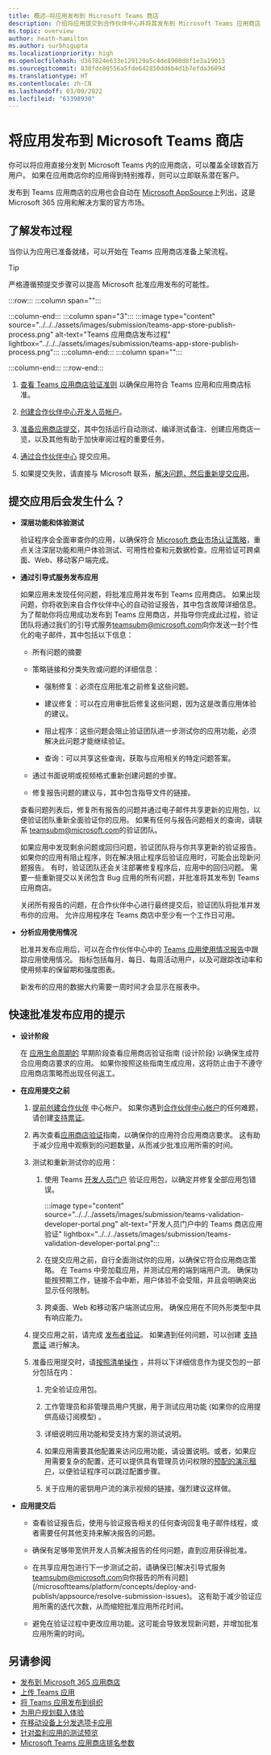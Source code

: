 ```yaml
---
title: 概述–将应用发布到 Microsoft Teams 商店
description: 介绍将应用提交到合作伙伴中心并将其发布到 Microsoft Teams 应用商店（和 AppSource）的过程。
ms.topic: overview
author: heath-hamilton
ms.author: surbhigupta
ms.localizationpriority: high
ms.openlocfilehash: d367824e633e129129a5c4de8900d8f1e3a19013
ms.sourcegitcommit: 830fdc80556a5fde642850dd6b4d1b7efda3609d
ms.translationtype: HT
ms.contentlocale: zh-CN
ms.lasthandoff: 03/09/2022
ms.locfileid: "63398930"
---
```

# <a name="publish-your-app-to-the-microsoft-teams-store"></a>将应用发布到 Microsoft Teams 商店

你可以将应用直接分发到 Microsoft Teams 内的应用商店，可以覆盖全球数百万用户。 如果在应用商店你的应用得到特别推荐，则可以立即联系潜在客户。

发布到 Teams 应用商店的应用也会自动在 [Microsoft AppSource](https://appsource.microsoft.com)上列出，这是 Microsoft 365 应用和解决方案的官方市场。

## <a name="understand-the-publishing-process"></a>了解发布过程

当你认为应用已准备就绪，可以开始在 Teams 应用商店准备上架流程。

> [!TIP]
> 严格遵循预提交步骤可以提高 Microsoft 批准应用发布的可能性。

:::row:::
   :::column span="":::

   :::column-end:::
   :::column span="3":::
      :::image type="content" source="../../../assets/images/submission/teams-app-store-publish-process.png" alt-text="Teams 应用商店发布过程" lightbox="../../../assets/images/submission/teams-app-store-publish-process.png":::
   :::column-end:::
   :::column span="":::

   :::column-end:::
:::row-end:::

1. [查看 Teams 应用商店验证准则](~/concepts/deploy-and-publish/appsource/prepare/teams-store-validation-guidelines.md) 以确保应用符合 Teams 应用和应用商店标准。

1. [创建合作伙伴中心开发人员帐户](~/concepts/deploy-and-publish/appsource/prepare/create-partner-center-dev-account.md)。

1. [准备应用商店提交](~/concepts/deploy-and-publish/appsource/prepare/submission-checklist.md)，其中包括运行自动测试、编译测试备注、创建应用商店一览，以及其他有助于加快审阅过程的重要任务。

1. [通过合作伙伴中心](/office/dev/store/add-in-submission-guide) 提交应用。

1. 如果提交失败，请直接与 Microsoft 联系，[解决问题，然后重新提交应用](~/concepts/deploy-and-publish/appsource/resolve-submission-issues.md)。

## <a name="what-to-expect-after-you-submit-your-app"></a>提交应用后会发生什么？

* **深层功能和体验测试**

  验证程序会全面审查你的应用，以确保符合 [Microsoft 商业市场认证策略](/legal/marketplace/certification-policies)，重点关注深层功能和用户体验测试、可用性检查和元数据检查。应用验证可跨桌面、Web、移动客户端完成。

* **通过引导式服务发布应用**

  如果应用未发现任何问题，将批准应用并发布到 Teams 应用商店。 如果出现问题，你将收到来自合作伙伴中心的自动验证报告，其中包含故障详细信息。 为了帮助你将应用成功发布到 Teams 应用商店，并指导你完成此过程，验证团队将通过我们的引导式服务[teamsubm@microsoft.com](mailto:teamsubm@microsoft.com)向你发送一封个性化的电子邮件，其中包括以下信息：

  * 所有问题的摘要

  * 策略链接和分类失败或问题的详细信息：

    * 强制修复：必须在应用批准之前修复这些问题。

    * 建议修复：可以在应用审批后修复这些问题，因为这是改善应用体验的建议。

    * 阻止程序：这些问题会阻止验证团队进一步测试你的应用功能，必须解决此问题才能继续验证。

    * 查询：可以共享这些查询，获取与应用相关的特定问题答案。

  * 通过书面说明或视频格式重新创建问题的步骤。

  * 修复报告问题的建议与，其中包含指导文件的链接。

  查看问题列表后，修复所有报告的问题并通过电子邮件共享更新的应用包，以便验证团队重新全面验证你的应用。 如果有任何与报告问题相关的查询，请联系 [teamsubm@microsoft.com](mailto:teamsubm@microsoft.com)的验证团队。

  如果应用中发现剩余问题或回归问题，验证团队将与你共享更新的验证报告。 如果你的应用有阻止程序，则在解决阻止程序后验证应用时，可能会出现新问题报告。 有时，验证团队还会关注部署修复程序后，应用中的回归问题。 需要一些重新提交以关闭包含 Bug 应用的所有问题，并批准将其发布到 Teams 应用商店。

  关闭所有报告的问题，在合作伙伴中心进行最终提交后，验证团队将批准并发布你的应用。 允许应用程序在 Teams 商店中至少有一个工作日可用。

* **分析应用使用情况**

  批准并发布应用后，可以在合作伙伴中心中的 [Teams 应用使用情况报告](/office/dev/store/teams-apps-usage)中跟踪应用使用情况。 指标包括每月、每日、每周活动用户，以及可跟踪改动率和使用频率的保留期和强度图表。

  新发布的应用的数据大约需要一周时间才会显示在报表中。

## <a name="tips-for-rapid-approval-to-publish-your-app"></a>快速批准发布应用的提示

* **设计阶段**

  在 [应用生命周期的](prepare/teams-store-validation-guidelines.md) 早期阶段查看应用商店验证指南 (设计阶段) 以确保生成符合应用商店要求的应用。 如果你按照这些指南生成应用，这将防止由于不遵守应用商店策略而出现任何返工。

* **在应用提交之前**

  1. [提前创建合作伙伴](prepare/create-partner-center-dev-account.md) 中心帐户。 如果你遇到[合作伙伴中心帐户](prepare/create-partner-center-dev-account.md)的任何难题，请创建[支持票证](/azure/marketplace/partner-center-portal/support)。

  1. 再次查看[应用商店验证](prepare/teams-store-validation-guidelines.md)指南，以确保你的应用符合应用商店要求。 这有助于减少应用中观察到的问题数量，从而减少批准应用所需的时间。

  1. 测试和重新测试你的应用：

     1. 使用 Teams [开发人员门户](https://dev.teams.microsoft.com/home) 验证应用包，以确定并修复全部应用包错误。

        :::image type="content" source="../../../assets/images/submission/teams-validation-developer-portal.png" alt-text="开发人员门户中的 Teams 商店应用验证" lightbox="../../../assets/images/submission/teams-validation-developer-portal.png":::

     1. 在提交应用之前，自行全面测试你的应用，以确保它符合应用商店策略。 在 Teams 中旁加载应用，并测试应用的端到端用户流。 确保功能按预期工作，链接不会中断，用户体验不会受阻，并且会明确突出显示任何限制。

     1. 跨桌面、Web 和移动客户端测试应用。 确保应用在不同外形类型中具有响应能力。

  1. 提交应用之前，请完成 [发布者验证](/azure/active-directory/develop/publisher-verification-overview)。 如果遇到任何问题，可以创建 [支持票证](/azure/marketplace/partner-center-portal/support) 进行解决。

  1. 准备应用提交时，请[按照清单操作](/microsoftteams/platform/concepts/deploy-and-publish/appsource/prepare/submission-checklist) ，并将以下详细信息作为提交包的一部分包括在内：

      1. 完全验证应用包。

      1. 工作管理员和非管理员用户凭据，用于测试应用功能 (如果你的应用提供高级订阅模型) 。

      1. 详细说明应用功能和受支持方案的测试说明。

      1. 如果应用需要其他配置来访问应用功能，请设置说明。或者，如果应用需要复杂的配置，还可以提供具有管理员访问权限的[预配的演示租户](/office/developer-program/microsoft-365-developer-program-get-started)，以便验证程序可以跳过配置步骤。

      1. 关于应用的密钥用户流的演示视频的链接。强烈建议这样做。

* **应用提交后**

  * 查看验证报告后，使用与验证报告相关的任何查询回复电子邮件线程，或者需要任何其他支持来解决报告的问题。

  * 确保有足够带宽供开发人员解决报告的任何问题，直到应用获得批准。

  * 在共享应用包进行下一步测试之前，请确保已[解决引导式服务[teamsubm@microsoft.com](mailto:teamsubm@microsoft.com)向你报告的所有问题](/microsoftteams/platform/concepts/deploy-and-publish/appsource/resolve-submission-issues)。 这有助于减少验证应用所需的迭代次数，从而缩短批准应用所花时间。
  
  * 避免在验证过程中更改应用功能。这可能会导致发现新问题，并增加批准应用所需的时间。

## <a name="see-also"></a>另请参阅

* [发布到 Microsoft 365 应用商店](/office/dev/store/)
* [上传 Teams 应用](~/concepts/deploy-and-publish/apps-upload.md)
* [将 Teams 应用发布到组织](/MicrosoftTeams/tenant-apps-catalog-teams?toc=/microsoftteams/platform/toc.json&bc=/MicrosoftTeams/breadcrumb/toc.json)
* [为用户规划载入体验](../../design/planning-checklist.md#plan-beyond-app-building)
* [在移动设备上分发选项卡应用](../../../tabs/design/tabs-mobile.md#distribution)
* [针对盈利应用的测试预览](prepare/Test-preview-for-monetized-apps.md)
* [Microsoft Teams 应用商店排名参数](post-publish/teams-store-ranking-parameters.md)
